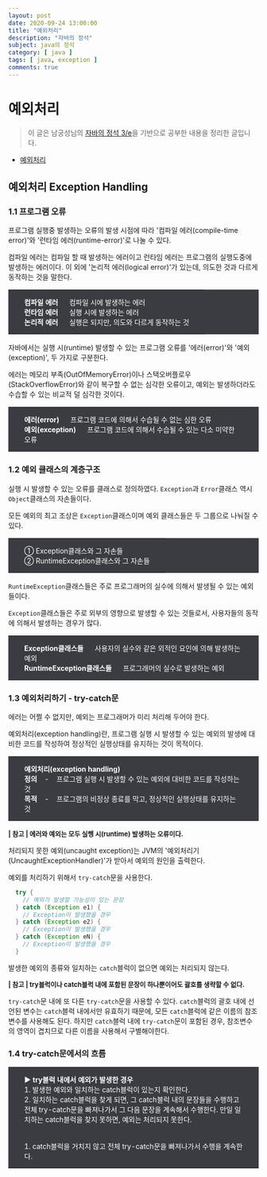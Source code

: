 ```yaml
---
layout: post
date: 2020-09-24 13:00:00
title: "예외처리"
description: "자바의 정석"
subject: java의 정석
category: [ java ]
tags: [ java, exception ]
comments: true
---
```


# 예외처리

> 이 글은 남궁성님의 [자바의 정석 3/e](http://www.kyobobook.co.kr/product/detailViewKor.laf?mallGb=KOR&ejkGb=KOR&barcode=9788994492032)을 기반으로 공부한 내용을 정리한 글입니다.

+ [예외처리](#예외처리-exception-handling)

## 예외처리 Exception Handling

### 1.1 프로그램 오류

프로그램 실행중 발생하는 오류의 발생 시점에 따라 '컴파일 에러(compile-time error)'와 '런타임 에러(runtime-error)'로 나눌 수 있다.

컴파일 에러는 컴파일 할 때 발생하는 에러이고 런타임 에러는 프로그램의 실행도중에 발생하는 에러이다. 이 외에 '논리적 에러(logical error)'가 있는데, 의도한 것과 다르게 동작하는 것을 말한다.

<table style="width:100%; background-color:#3a3c42; border:0; margin-bottom:16px;">
  <tr style="border:0">
    <td style="border:0; padding:14px; padding-left:32px; padding-right:32px; font-size:14px; color:white">
      <b>컴파일 에러</b> &nbsp;&nbsp;&nbsp;&nbsp; 컴파일 시에 발생하는 에러<br/>
      <b>런타임 에러</b> &nbsp;&nbsp;&nbsp;&nbsp; 실행 시에 발생하는 에러<br/>
      <b>논리적 에러</b> &nbsp;&nbsp;&nbsp;&nbsp; 실행은 되지만, 의도와 다르게 동작하는 것
    </td>
  </tr>   
</table>

자바에서는 실행 시(runtime) 발생할 수 있는 프로그램 오류를 '에러(error)'와 '예외(exception)', 두 가지로 구분한다.

에러는 메모리 부족(OutOfMemoryError)이나 스택오버플로우(StackOverflowError)와 같이 복구할 수 없는 심각한 오류이고, 예외는 발생하더라도 수습할 수 있는 비교적 덜 심각한 것이다.

<table style="width:100%; background-color:#3a3c42; border:0; margin-bottom:16px;">
  <tr style="border:0">
    <td style="border:0; padding:14px; padding-left:32px; padding-right:32px; font-size:14px; color:white">
      <b>에러(error)</b> &nbsp;&nbsp;&nbsp;&nbsp; 프로그램 코드에 의해서 수습될 수 없는 심한 오류<br/>
      <b>예외(exception)</b> &nbsp;&nbsp;&nbsp;&nbsp; 프로그램 코드에 의해서 수습될 수 있는 다소 미약한 오류
    </td>
  </tr>   
</table>

### 1.2 예외 클래스의 계층구조

실행 시 발생할 수 있는 오류를 클래스로 정의하였다. `Exception`과 `Error`클래스 역시 `Object`클래스의 자손들이다.

모든 예외의 최고 조상은 `Exception`클래스이며 예외 클래스들은 두 그룹으로 나눠질 수 있다.

<table style="width:100%; background-color:#3a3c42; border:0; margin-bottom:16px;">
  <tr style="border:0">
    <td style="border:0; padding:14px; padding-left:32px; padding-right:32px; font-size:14px; color:white">
      &#10112; Exception클래스와 그 자손들<br/>
      &#10113; RuntimeException클래스와 그 자손들
    </td>
  </tr>   
</table>

`RuntimeException`클래스들은 주로 프로그래머의 실수에 의해서 발생될 수 있는 예외들이다.

`Exception`클래스들은 주로 외부의 영향으로 발생할 수 있는 것들로서, 사용자들의 동작에 의해서 발생하는 경우가 많다.

<table style="width:100%; background-color:#3a3c42; border:0; margin-bottom:16px;">
  <tr style="border:0">
    <td style="border:0; padding:14px; padding-left:32px; padding-right:32px; font-size:14px; color:white">
      <b>Exception클래스들</b> &nbsp;&nbsp;&nbsp;&nbsp; 사용자의 실수와 같은 외적인 요인에 의해 발생하는 예외<br/>
      <b>RuntimeException클래스들</b> &nbsp;&nbsp;&nbsp;&nbsp; 프로그래머의 실수로 발생하는 예외
    </td>
  </tr>   
</table>

### 1.3 예외처리하기 - try-catch문

에러는 어쩔 수 없지만, 예외는 프로그래머가 미리 처리해 두어야 한다.

예외처리(exception handling)란, 프로그램 실행 시 발생할 수 있는 예외의 발생에 대비한 코드를 작성하여 정상적인 실행상태를 유지하는 것이 목적이다.

<table style="width:100%; background-color:#3a3c42; border:0; margin-bottom:16px;">
  <tr style="border:0">
    <td style="border:0; padding:14px; padding-left:32px; padding-right:32px; font-size:14px; color:white">
      <b>예외처리(exception handling)</b><br/>
      <b>정의</b> &nbsp;&nbsp; - &nbsp;&nbsp; 프로그램 실행 시 발생할 수 있는 예외에 대비한 코드를 작성하는 것<br/>
      <b>목적</b> &nbsp;&nbsp; - &nbsp;&nbsp; 프로그램의 비정상 종료를 막고, 정상적인 실행상태를 유지하는 것
    </td>
  </tr>   
</table>

<span style="font-size:13px;">
<b>| 참고 | 에러와 예외는 모두 실행 시(runtime) 발생하는 오류이다.</b><br/>
</span>  

처리되지 못한 예외(uncaught exception)는 JVM의 '예외처리기(UncaughtExceptionHandler)'가 받아서 예외의 원인을 출력한다.

예외를 처리하기 위해서 `try-catch`문을 사용한다.

```java
  try {
    // 예외가 발생할 가능성이 있는 문장
  } catch (Exception e1) {
    // Exception이 발생했을 경우
  } catch (Exception e2) {
    // Exception이 발생했을 경우
  } catch (Exception eN) {
    // Exception이 발생했을 경우
  }
```

발생한 예외의 종류와 일치하는 `catch`블럭이 없으면 예외는 처리되지 않는다.

<span style="font-size:13px;">
<b>| 참고 | try블럭이나 catch블럭 내에 포함된 문장이 하나뿐이어도 괄호를 생략할 수 없다.</b><br/>
</span>  

`try-catch`문 내에 또 다른 `try-catch`문을 사용할 수 있다. `catch`블럭의 괄호 내에 선언된 변수는 `catch`블럭 내에서만 유효하기 때문에, 모든 `catch`블럭에 같은 이름의 참조변수를 사용해도 된다. 하지만 `catch`블럭 내에 `try-catch`문이 포함된 경우, 참조변수의 영역이 겹치므로 다른 이름을 사용해서 구별해야한다.

### 1.4 try-catch문에서의 흐름

<table style="width:100%; background-color:#3a3c42; border:0; margin-bottom:16px;">
  <tr style="border:0">
    <td style="border:0; padding:14px; padding-left:32px; padding-right:32px; font-size:14px; color:white">
      <b>&#9654; try블럭 내에서 예외가 발생한 경우</b><br/>
      1. 발생한 예외와 일치하는 catch블럭이 있는지 확인한다.<br/>
      2. 일치하는 catch블럭을 찾게 되면, 그 catch블럭 내의 문장들을 수행하고 전체 try-catch문을 빠져나가서 그 다음 문장을 계속해서 수행한다. 만일 일치하는 catch블럭을 찾지 못하면, 예외는 처리되지 못한다.<br/><br/>
      <b&#9654; try블럭 내에서 예외가 발생하지 않은 경우</b><br/>
      1. catch블럭을 거치지 않고 전체 try-catch문을 빠져나가서 수행을 계속한다.
    </td>
  </tr>   
</table>
